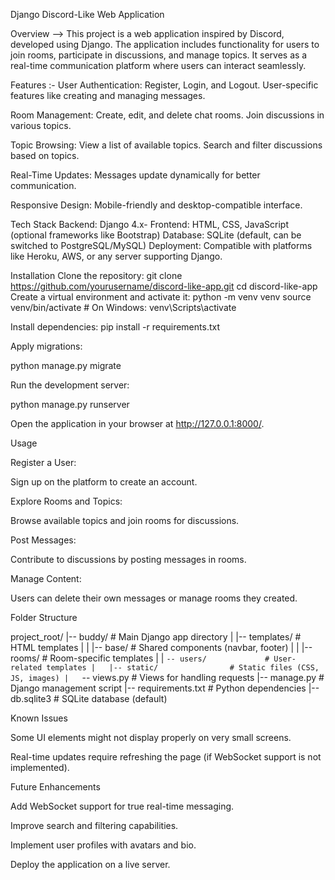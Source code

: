 Django Discord-Like Web Application

Overview -->
This project is a web application inspired by Discord, developed using Django. The application includes functionality for users to join rooms, participate in discussions, and manage topics. It serves as a real-time communication platform where users can interact seamlessly.

Features :-
User Authentication:
Register, Login, and Logout.
User-specific features like creating and managing messages.

Room Management:
Create, edit, and delete chat rooms.
Join discussions in various topics.

Topic Browsing:
View a list of available topics.
Search and filter discussions based on topics.

Real-Time Updates:
Messages update dynamically for better communication.

Responsive Design:
Mobile-friendly and desktop-compatible interface.

Tech Stack
Backend: Django 4.x-
Frontend: HTML, CSS, JavaScript (optional frameworks like Bootstrap)
Database: SQLite (default, can be switched to PostgreSQL/MySQL)
Deployment: Compatible with platforms like Heroku, AWS, or any server supporting Django.

Installation
Clone the repository:
git clone https://github.com/yourusername/discord-like-app.git
cd discord-like-app
Create a virtual environment and activate it:
python -m venv venv
source venv/bin/activate   # On Windows: venv\Scripts\activate

Install dependencies:
pip install -r requirements.txt

Apply migrations:

python manage.py migrate

Run the development server:

python manage.py runserver

Open the application in your browser at http://127.0.0.1:8000/.

Usage

Register a User:

Sign up on the platform to create an account.

Explore Rooms and Topics:

Browse available topics and join rooms for discussions.

Post Messages:

Contribute to discussions by posting messages in rooms.

Manage Content:

Users can delete their own messages or manage rooms they created.

Folder Structure

project_root/
|-- buddy/                     # Main Django app directory
|   |-- templates/             # HTML templates
|   |   |-- base/              # Shared components (navbar, footer)
|   |   |-- rooms/             # Room-specific templates
|   |   `-- users/             # User-related templates
|   |-- static/                # Static files (CSS, JS, images)
|   `-- views.py               # Views for handling requests
|-- manage.py                  # Django management script
|-- requirements.txt           # Python dependencies
|-- db.sqlite3                 # SQLite database (default)

Known Issues

Some UI elements might not display properly on very small screens.

Real-time updates require refreshing the page (if WebSocket support is not implemented).

Future Enhancements

Add WebSocket support for true real-time messaging.

Improve search and filtering capabilities.

Implement user profiles with avatars and bio.

Deploy the application on a live server.
